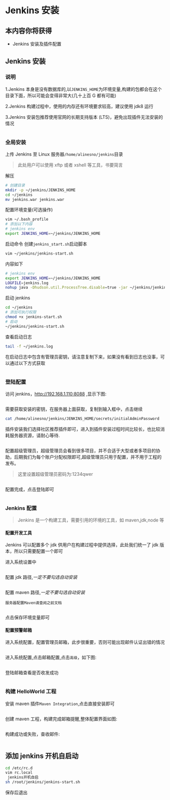 # Jenkins 安装

## 本内容你将获得

- Jenkins 安装及插件配置

## Jenkins 安装

### 说明

1.Jenkins 本身是没有数据库的,以`JENKINS_HOME`为环境变量,构建的包都会在这个目录下面，所以可能会变得非常大(几十上百 G 都有可能)

2.Jenkins 构建过程中，使用的内存还有环境要求较高，建议使用 jdk8 运行

3.Jenkins 安装包推荐使用官网的长期支持版本 (LTS)，避免出现插件无法安装的情况

<img :src="$withBase('/operation/jenkins_17.png')">

### 全局安装

上传 Jenkins 至 Linux 服务器`/home/alinesno/jenkins`目录

> 此处用户可以使用 xftp 或者 xshell 等工具，书要简言

解压

```bash
# 创建目录
mkdir -p ~/jenkins/JENKINS_HOME
cd ~/jenkins
mv jenkins.war jenkins.war
```

配置环境变量(可选操作)

```bash
vim ~/.bash_profile
# 添加以下内容
# jenkins env
export JENKINS_HOME=~/jenkins/JENKINS_HOME
```

启动命令
创建`jenkins_start.sh`启动脚本

```bash
vim ~/jenkins/jenkins-start.sh
```

内容如下

```bash
# jenkins env
export JENKINS_HOME=~/jenkins/JENKINS_HOME
LOGFILE=jenkins.log
nohup java -Dhudson.util.ProcessTree.disable=true -jar ~/jenkins/jenkins.war --httpPort=8088 > $LOGFILE 2>&1 &
```

启动 jenkins

```bash
cd ~/jenkins
# 添加可执行权限
chmod +x jenkins-start.sh
# 启动
~/jenkins/jenkins-start.sh
```

查看启动日志

```bash
tail -f ~/jenkins.log
```

在启动日志中包含有管理员密钥，请注意复制下来，如果没有看到日志也没事，可以通过以下方式获取

<img :src="$withBase('/operation/jenkins_02.png')">

### 登陆配置

访问 jenkins，http://192.168.1.110:8088 ,显示下图:

<img :src="$withBase('/operation/jenkins_01.png')">

需要获取安装的密钥，在服务器上面获取，复制到输入框中，点击继续

```bash
cat /home/alinesno/jenkins/JENKINS_HOME/secrets/initialAdminPassword
```

插件安装我们选择社区推荐插件即可，进入到插件安装过程时间比较长，也比较消耗服务器资源，请耐心等待.

<img :src="$withBase('/operation/jenkins_03.png')">

配置超级管理员，超级管理员会看到很多项目，并不合适于大型或者多项目的协助，后期我们为每个账户分配权限即可,超级管理员只用于配置，并不用于工程的发布。

> 这里设置超级管理员密码为:1234qwer

<img :src="$withBase('/operation/jenkins_04.png')">

配置完成，点击登陆即可

<img :src="$withBase('/operation/jenkins_05.png')">

### Jenkins 配置

> Jenkins 是一个构建工具，需要引用的环境的工具，如 maven,jdk,node 等

#### 配置开发工具

Jenkins 可以配置多个 jdk 供用户在构建过程中提供选择，此处我们统一了 jdk 版本，所以只需要配置一个即可

进入系统设置中

<img :src="$withBase('/operation/jenkins_06.png')">

配置 jdk 路径,_一定不要勾选自动安装_

<img :src="$withBase('/operation/jenkins_07.png')">

配置 maven 路径,_一定不要勾选自动安装_

`服务器配置Maven请查阅之前文档`

<img :src="$withBase('/operation/jenkins_08.png')">

点击保存环境变量即可

#### 配置预警邮箱

进入系统配置，配置管理员邮箱，此步很重要，否则可能出现邮件认证出错的情况

<img :src="$withBase('/operation/jenkins_09.png')">

进入系统配置,点击邮箱配置,点击`高级`，如下图:

<img :src="$withBase('/operation/jenkins_10.png')">

登陆邮箱查看是否收发成功

<img :src="$withBase('/operation/jenkins_11.png')">

### 构建 HelloWorld 工程

安装 maven 插件`Maven Integration`,点击直接安装即可

<img :src="$withBase('/operation/jenkins_12.png')">

创建 maven 工程，构建完成邮箱提醒,整体配置界面如图:

<img :src="$withBase('/operation/jenkins_13.png')">

构建成功或失败，查收邮件:

<img :src="$withBase('/operation/jenkins_14.png')">

## 添加 jenkins 开机自启动

```bash
cd /etc/rc.d
vim rc.local
 jenkins开机自启
sh /root/jenkins/jenkins-start.sh
```

保存后退出

<!-- ## Ansible构建 -->
<!-- - 脚本编写 -->

<!-- ## 镜像 -->
<!-- - 构建镜像 -->
<!-- - 使用 -->

<!-- ## 参考资料 -->
<!-- - [GitBook官网](http://www.baidu.com) -->
